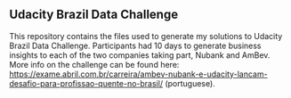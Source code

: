
## Udacity Brazil Data Challenge

This repository contains the files used to generate my solutions to Udacity Brazil Data Challenge. Participants had 10 days to generate business insights to each of the two companies taking part, Nubank and AmBev. More info on the challenge can be found here: https://exame.abril.com.br/carreira/ambev-nubank-e-udacity-lancam-desafio-para-profissao-quente-no-brasil/ (portuguese).
